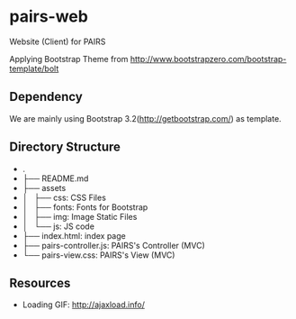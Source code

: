 pairs-web
=========

Website (Client) for PAIRS

Applying Bootstrap Theme from http://www.bootstrapzero.com/bootstrap-template/bolt

Dependency
---------
We are mainly using Bootstrap 3.2(http://getbootstrap.com/) as template.

Directory Structure
---------
* .
* ├── README.md
* ├── assets
* │   ├── css: CSS Files
* │   ├── fonts: Fonts for Bootstrap
* │   ├── img: Image Static Files
* │   └── js: JS code
* ├── index.html: index page
* ├── pairs-controller.js: PAIRS's Controller (MVC)
* └── pairs-view.css: PAIRS's View (MVC)

Resources
---------
* Loading GIF: http://ajaxload.info/
